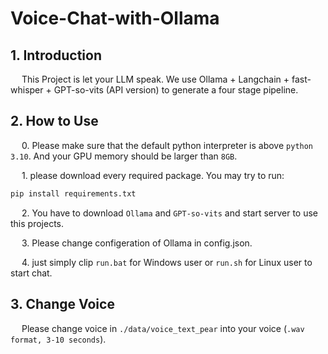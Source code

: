 # Voice-Chat-with-Ollama
 
## 1. Introduction

&emsp; This Project is let your LLM speak. We use Ollama + Langchain + fast-whisper + GPT-so-vits (API version) to generate a four stage pipeline.

## 2. How to Use

&emsp; 0. Please make sure that the default python interpreter is above `python 3.10`. And your GPU memory should be larger than `8GB`.

&emsp; 1. please download every required package. You may try to run:

```bash
pip install requirements.txt
```

&emsp; 2. You have to download `Ollama` and `GPT-so-vits` and start server to use this projects.

&emsp; 3. Please change configeration of Ollama in config.json.

&emsp; 4. just simply clip `run.bat` for Windows user or `run.sh` for Linux user to start chat.

## 3. Change Voice

&emsp; Please change voice in `./data/voice_text_pear` into your voice (`.wav format, 3-10 seconds`).